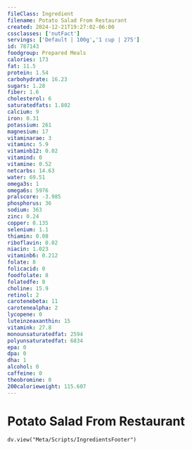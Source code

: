 ```yaml
---
fileClass: Ingredient
filename: Potato Salad From Restaurant
created: 2024-12-21T19:27:02-06:00
cssclasses: ['nutFact']
servings: ['Default | 100g','1 cup | 275']
id: 787143
foodgroup: Prepared Meals
calories: 173
fat: 11.5
protein: 1.54
carbohydrate: 16.23
sugars: 1.28
fiber: 1.6
cholesterol: 6
saturatedfats: 1.802
calcium: 9
iron: 0.31
potassium: 261
magnesium: 17
vitaminarae: 3
vitaminc: 5.9
vitaminb12: 0.02
vitamind: 0
vitamine: 0.52
netcarbs: 14.63
water: 69.51
omega3s: 1
omega6s: 5976
pralscore: -3.985
phosphorus: 36
sodium: 363
zinc: 0.24
copper: 0.135
selenium: 1.1
thiamin: 0.08
riboflavin: 0.02
niacin: 1.023
vitaminb6: 0.212
folate: 8
folicacid: 0
foodfolate: 8
folatedfe: 8
choline: 15.9
retinol: 2
carotenebeta: 11
carotenealpha: 2
lycopene: 0
luteinzeaxanthin: 15
vitamink: 27.8
monounsaturatedfat: 2594
polyunsaturatedfat: 6834
epa: 0
dpa: 0
dha: 1
alcohol: 0
caffeine: 0
theobromine: 0
200calorieweight: 115.607
---
```


# Potato Salad From Restaurant

```dataviewjs
dv.view("Meta/Scripts/IngredientsFooter")
```